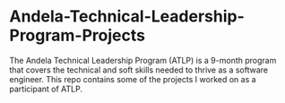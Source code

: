 # Andela-Technical-Leadership-Program-Projects
The Andela Technical Leadership Program (ATLP) is a 9-month program that covers the technical and soft skills needed to thrive as a software engineer. This repo contains some of the projects I worked on as a participant of ATLP.
